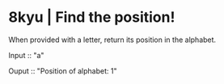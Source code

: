 # 8kyu | Find the position!


When provided with a letter, return its position in the alphabet.

Input :: "a"

Ouput :: "Position of alphabet: 1"
